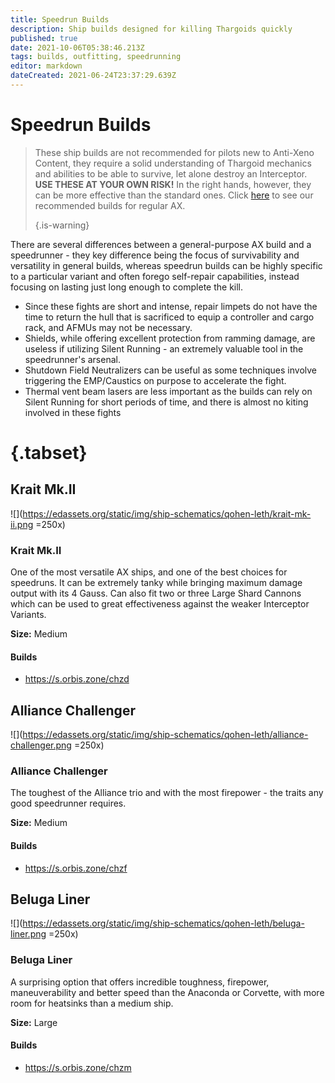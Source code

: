 ```yaml
---
title: Speedrun Builds
description: Ship builds designed for killing Thargoids quickly
published: true
date: 2021-10-06T05:38:46.213Z
tags: builds, outfitting, speedrunning
editor: markdown
dateCreated: 2021-06-24T23:37:29.639Z
---
```


# Speedrun Builds

> These ship builds are not recommended for pilots new to Anti-Xeno Content, they require a solid understanding of Thargoid mechanics and abilities to be able to survive, let alone destroy an Interceptor. **USE THESE AT YOUR OWN RISK!** In the right hands, however, they can be more effective than the standard ones. Click [here](/en/builds) to see our recommended builds for regular AX. 
> 
> {.is-warning}

There are several differences between a general-purpose AX build and a speedrunner - they key difference being the focus of survivability and versatility in general builds, whereas speedrun builds can be highly specific to a particular variant and often forego self-repair capabilities, instead focusing on lasting just long enough to complete the kill.

- Since these fights are short and intense, repair limpets do not have the time to return the hull that is sacrificed to equip a controller and cargo rack, and AFMUs may not be necessary.
- Shields, while offering excellent protection from ramming damage, are useless if utilizing Silent Running - an extremely valuable tool in the speedrunner's arsenal.
- Shutdown Field Neutralizers can be useful as some techniques involve triggering the EMP/Caustics on purpose to accelerate the fight.
- Thermal vent beam lasers are less important as the builds can rely on Silent Running for short periods of time, and there is almost no kiting involved in these fights

# {.tabset}
## Krait Mk.II
![](https://edassets.org/static/img/ship-schematics/qohen-leth/krait-mk-ii.png =250x)
### Krait Mk.II
One of the most versatile AX ships, and one of the best choices for speedruns. It can be extremely tanky while bringing maximum damage output with its 4 Gauss. Can also fit two or three Large Shard Cannons which can be used to great effectiveness against the weaker Interceptor Variants.

**Size:** Medium

#### Builds
- https://s.orbis.zone/chzd

## Alliance Challenger
![](https://edassets.org/static/img/ship-schematics/qohen-leth/alliance-challenger.png =250x)
### Alliance Challenger
The toughest of the Alliance trio and with the most firepower - the traits any good speedrunner requires.

**Size:** Medium

#### Builds
- https://s.orbis.zone/chzf

## Beluga Liner
![](https://edassets.org/static/img/ship-schematics/qohen-leth/beluga-liner.png =250x)
### Beluga Liner
A surprising option that offers incredible toughness, firepower, maneuverability and better speed than the Anaconda or Corvette, with more room for heatsinks than a medium ship.

**Size:** Large

#### Builds
- https://s.orbis.zone/chzm